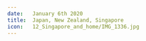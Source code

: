 ```yaml
---
date:   January 6th 2020
title:  Japan, New Zealand, Singapore
icon:   12_Singapore_and_home/IMG_1336.jpg
---
```

